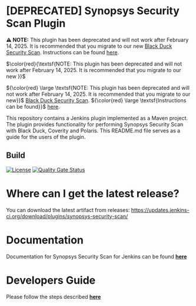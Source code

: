 # [DEPRECATED] Synopsys Security Scan Plugin

**⚠️ NOTE:** This plugin has been deprecated and will not work after February 14, 2025. It is recommended that you migrate to our new [Black Duck Security Scan](#). Instructions can be found [here](<community URL>).


$\color{red}{\textsf{NOTE: This plugin has been deprecated and will not work after February 14, 2025. It is recommended that you migrate to our new }}$

${\color{red} \large \textsf{NOTE: This plugin has been deprecated and will not work after February 14, 2025. It is recommended that you migrate to our new}}$  [Black Duck Security Scan](https://documentation.blackduck.com/bundle/bridge/page/documentation/c_synopsys-security-scan-for-azure-devops.html). ${\color{red} \large \textsf{Instructions can be found}}$ [here](<community URL>).

This repository contains a Jenkins plugin implemented as a Maven project. The plugin provides functionality for performing Synopsys Security Scan with Black Duck, Coverity and Polaris. This README.md file serves as a guide for the users of the plugin.

## Build

[![License](https://img.shields.io/badge/License-Apache%202.0-blue.svg)](https://opensource.org/licenses/Apache-2.0)
[![Quality Gate Status](https://sonarcloud.io/api/project_badges/measure?project=io.jenkins.plugins%3Asynopsys-security-scan&metric=alert_status)](https://sonarcloud.io/dashboard?id=io.jenkins.plugins%3Asynopsys-security-scan)

# Where can I get the latest release?
You can download the latest artifact from releases: https://updates.jenkins-ci.org/download/plugins/synopsys-security-scan/

# Documentation
Documentation for Synopsys Security Scan for Jenkins can be found [**here**](https://sig-product-docs.synopsys.com/bundle/integrations-detect/page/integrations/jenkinsplugin/jenkins.html)

# Developers Guide
Please follow the steps described [**here**](DeveloperGuide.md)
